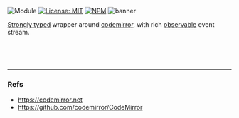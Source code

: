 ![Module](https://img.shields.io/badge/%40platform-ui.codemirror-%23EA4E7E.svg)
[![License: MIT](https://img.shields.io/badge/license-MIT-blue.svg)](https://opensource.org/licenses/MIT)
[![NPM](https://img.shields.io/npm/v/@platform/ui.codemirror.svg?colorB=blue&style=flat)](https://www.npmjs.com/package/@platform/ui.codemirror)
![banner](https://user-images.githubusercontent.com/185555/54957676-4f07d180-4fb8-11e9-9cfe-5b675dc0c33c.png)


[Strongly typed](https://www.typescriptlang.org) wrapper around [codemirror](https://codemirror.net/), with rich [observable](https://www.learnrxjs.io) event stream.


<p>&nbsp;<p>
<p>&nbsp;<p>

---

### Refs
- https://codemirror.net
- https://github.com/codemirror/CodeMirror
